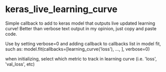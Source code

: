 # keras_live_learning_curve
Simple callback to add to keras model that outputs live updated learning curve!
Better than verbose text output in my opinion, just copy and paste code.

Use by setting verbose=0 and adding callback to callbacks list in model fit, such as:
model.fit(callbacks=[learning_curve('loss'), ..., ], verbose=0)

when initializing, select which metric to track in learning curve (i.e. 'loss', 'val_loss', etc)
